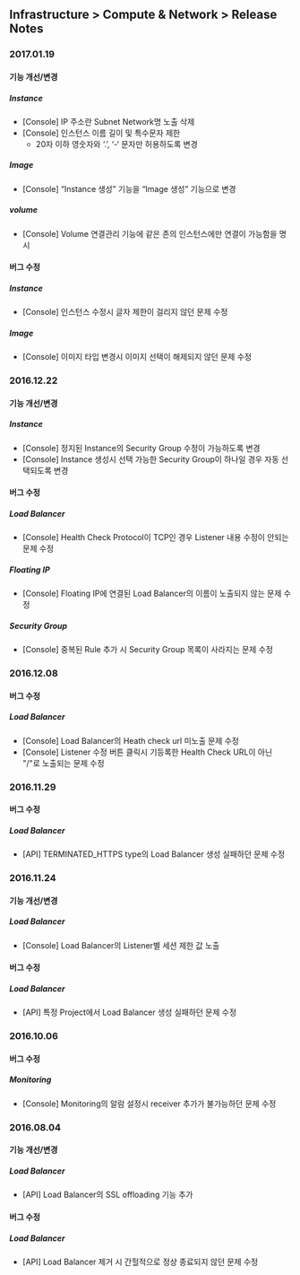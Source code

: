 ## Infrastructure > Compute & Network > Release Notes

### 2017.01.19

#### 기능 개선/변경

##### Instance

* [Console] IP 주소란 Subnet Network명 노출 삭제
* [Console] 인스턴스 이름 길이 및 특수문자 제한
    * 20자 이하 영숫자와 ‘.’, ‘-‘ 문자만 허용하도록 변경

##### Image

* [Console] “Instance 생성” 기능을 “Image 생성” 기능으로 변경

##### volume

* [Console] Volume 연결관리 기능에 같은 존의 인스턴스에만 연결이 가능함을 명시

#### 버그 수정

##### Instance

* [Console] 인스턴스 수정시 글자 제한이 걸리지 않던 문제 수정
 
##### Image

* [Console] 이미지 타입 변경시 이미지 선택이 해제되지 않던 문제 수정

### 2016.12.22

#### 기능 개선/변경

##### Instance
* [Console] 정지된 Instance의 Security Group 수정이 가능하도록 변경
* [Console] Instance 생성시 선택 가능한 Security Group이 하나일 경우 자동 선택되도록 변경

#### 버그 수정

##### Load Balancer
* [Console] Health Check Protocol이 TCP인 경우 Listener 내용 수정이 안되는 문제 수정

##### Floating IP
* [Console] Floating IP에 연결된 Load Balancer의 이름이 노출되지 않는 문제 수정

##### Security Group
* [Console] 중복된 Rule 추가 시 Security Group 목록이 사라지는 문제 수정

### 2016.12.08

#### 버그 수정

##### Load Balancer

* [Console] Load Balancer의 Heath check url 미노출 문제 수정
* [Console] Listener 수정 버튼 클릭시 기등록한 Health Check URL이 아닌 "/"로 노출되는 문제 수정

### 2016.11.29

#### 버그 수정

##### Load Balancer

* [API] TERMINATED_HTTPS type의 Load Balancer 생성 실패하던 문제 수정

### 2016.11.24

#### 기능 개선/변경

##### Load Balancer

* [Console] Load Balancer의 Listener별 세션 제한 값 노출

#### 버그 수정 

##### Load Balancer

* [API] 특정 Project에서 Load Balancer 생성 실패하던 문제 수정

### 2016.10.06

#### 버그 수정

##### Monitoring

* [Console]  Monitoring의 알람 설정시 receiver 추가가 불가능하던 문제 수정

### 2016.08.04

#### 기능 개선/변경

##### Load Balancer

* [API] Load Balancer의 SSL offloading 기능 추가

#### 버그 수정

##### Load Balancer

* [API] Load Balancer 제거 시 간헐적으로 정상 종료되지 않던 문제 수정
